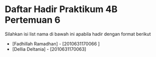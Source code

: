 # Daftar Hadir Praktikum 4B Pertemuan 6
Silahkan isi list nama di bawah ini apabila hadir dengan format berikut

- [Fadhillah Ramadhan] - [2010631170066 ]
- [Dellia Deltania] - [2010631170063]
